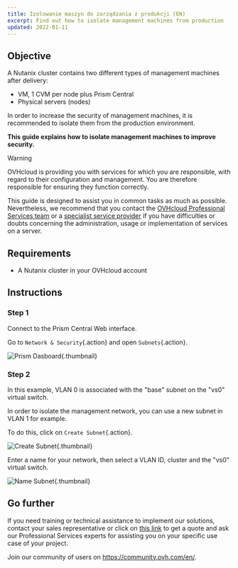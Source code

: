 ```yaml
---
title: Izolowanie maszyn do zarządzania z produkcji (EN)
excerpt: Find out how to isolate management machines from production
updated: 2022-01-11
---
```


## Objective

A Nutanix cluster contains two different types of management machines after delivery:

- VM, 1 CVM per node plus Prism Central
- Physical servers (nodes)

In order to increase the security of management machines, it is recommended to isolate them from the production environment.

**This guide explains how to isolate management machines to improve security.**

> [!warning]
> OVHcloud is providing you with services for which you are responsible, with regard to their configuration and management. You are therefore responsible for ensuring they function correctly.
>
> This guide is designed to assist you in common tasks as much as possible. Nevertheless, we recommend that you contact the [OVHcloud Professional Services team](https://www.ovhcloud.com/pl/professional-services/) or a [specialist service provider](https://partner.ovhcloud.com/en/directory/) if you have difficulties or doubts concerning the administration, usage or implementation of services on a server.
>

## Requirements

- A Nutanix cluster in your OVHcloud account

## Instructions

### Step 1

Connect to the Prism Central Web interface.

Go to `Network & Security`{.action} and open `Subnets`{.action}.

![Prism Dasboard](prism1.png){.thumbnail}

### Step 2

In this example, VLAN 0 is associated with the "base" subnet on the "vs0" virtual switch.

In order to isolate the management network, you can use a new subnet in VLAN 1 for example.

To do this, click on `Create Subnet`{.action}.

![Create Subnet](prism2.png){.thumbnail}

Enter a name for your network, then select a VLAN ID, cluster and the "vs0" virtual switch.

![Name Subnet](prism3.png){.thumbnail}

## Go further

If you need training or technical assistance to implement our solutions, contact your sales representative or click on [this link](https://www.ovhcloud.com/pl/professional-services/) to get a quote and ask our Professional Services experts for assisting you on your specific use case of your project.

Join our community of users on <https://community.ovh.com/en/>.